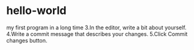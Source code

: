 # hello-world
my first program in a long time
3.In the editor, write a bit about yourself.
4.Write a commit message that describes your changes.
5.Click Commit changes button.
